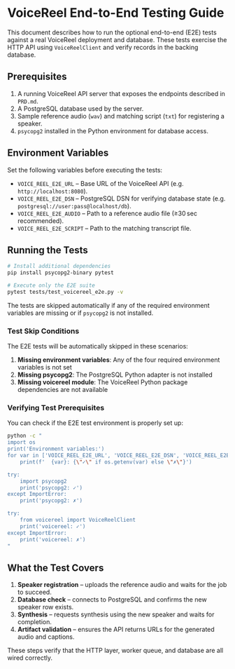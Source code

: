# VoiceReel End-to-End Testing Guide

This document describes how to run the optional end-to-end (E2E) tests against a real VoiceReel deployment and database. These tests exercise the HTTP API using `VoiceReelClient` and verify records in the backing database.

## Prerequisites

1. A running VoiceReel API server that exposes the endpoints described in `PRD.md`.
2. A PostgreSQL database used by the server.
3. Sample reference audio (`wav`) and matching script (`txt`) for registering a speaker.
4. `psycopg2` installed in the Python environment for database access.

## Environment Variables

Set the following variables before executing the tests:

- `VOICE_REEL_E2E_URL` – Base URL of the VoiceReel API (e.g. `http://localhost:8080`).
- `VOICE_REEL_E2E_DSN` – PostgreSQL DSN for verifying database state (e.g. `postgresql://user:pass@localhost/db`).
- `VOICE_REEL_E2E_AUDIO` – Path to a reference audio file (≥30 sec recommended).
- `VOICE_REEL_E2E_SCRIPT` – Path to the matching transcript file.

## Running the Tests

```bash
# Install additional dependencies
pip install psycopg2-binary pytest

# Execute only the E2E suite
pytest tests/test_voicereel_e2e.py -v
```

The tests are skipped automatically if any of the required environment variables are missing or if `psycopg2` is not installed.

### Test Skip Conditions

The E2E tests will be automatically skipped in these scenarios:
1. **Missing environment variables**: Any of the four required environment variables is not set
2. **Missing psycopg2**: The PostgreSQL Python adapter is not installed
3. **Missing voicereel module**: The VoiceReel Python package dependencies are not available

### Verifying Test Prerequisites

You can check if the E2E test environment is properly set up:

```bash
python -c "
import os
print('Environment variables:')
for var in ['VOICE_REEL_E2E_URL', 'VOICE_REEL_E2E_DSN', 'VOICE_REEL_E2E_AUDIO', 'VOICE_REEL_E2E_SCRIPT']:
    print(f'  {var}: {\"✓\" if os.getenv(var) else \"✗\"}')

try:
    import psycopg2
    print('psycopg2: ✓')
except ImportError:
    print('psycopg2: ✗')

try:
    from voicereel import VoiceReelClient
    print('voicereel: ✓')
except ImportError:
    print('voicereel: ✗')
"
```

## What the Test Covers

1. **Speaker registration** – uploads the reference audio and waits for the job to succeed.
2. **Database check** – connects to PostgreSQL and confirms the new speaker row exists.
3. **Synthesis** – requests synthesis using the new speaker and waits for completion.
4. **Artifact validation** – ensures the API returns URLs for the generated audio and captions.

These steps verify that the HTTP layer, worker queue, and database are all wired correctly.
